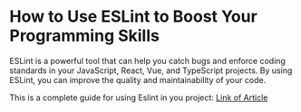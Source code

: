 # How to Use ESLint to Boost Your Programming Skills

ESLint is a powerful tool that can help you catch bugs and enforce coding standards in your JavaScript, React, Vue, and TypeScript projects. By using ESLint, you can improve the quality and maintainability of your code.

This is a complete guide for using Eslint in you project: [Link of Article](https://kazemm.medium.com/how-to-use-eslint-to-boost-your-programming-skills-4cdb1555f476)
